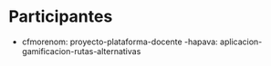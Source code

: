 # Participantes

- cfmorenom: proyecto-plataforma-docente
-hapava: aplicacion-gamificacion-rutas-alternativas
